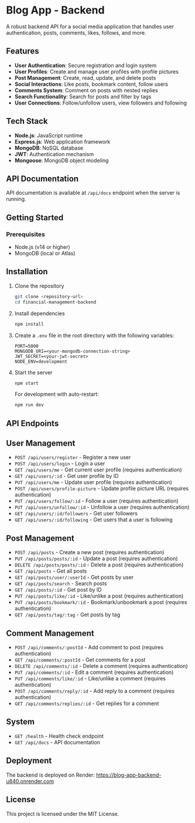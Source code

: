 # Blog App - Backend

A robust backend API for a social media application that handles user authentication, posts, comments, likes, follows, and more.

## Features

- **User Authentication**: Secure registration and login system
- **User Profiles**: Create and manage user profiles with profile pictures
- **Post Management**: Create, read, update, and delete posts
- **Social Interactions**: Like posts, bookmark content, follow users
- **Comments System**: Comment on posts with nested replies
- **Search Functionality**: Search for posts and filter by tags
- **User Connections**: Follow/unfollow users, view followers and following

## Tech Stack

- **Node.js**: JavaScript runtime
- **Express.js**: Web application framework
- **MongoDB**: NoSQL database
- **JWT**: Authentication mechanism
- **Mongoose**: MongoDB object modeling

## API Documentation

API documentation is available at `/api/docs` endpoint when the server is running.

## Getting Started

### Prerequisites

- Node.js (v14 or higher)
- MongoDB (local or Atlas)
  
## Installation

1. Clone the repository
   ```bash
   git clone <repository-url>
   cd financial-management-backend
   ```

2. Install dependencies
   ```bash
   npm install
   ```

3. Create a `.env` file in the root directory with the following variables:
   ```
   PORT=5000
   MONGODB_URI=<your-mongodb-connection-string>
   JWT_SECRET=<your-jwt-secret>
   NODE_ENV=development
   ```

4. Start the server
   ```bash
   npm start
   ```

   For development with auto-restart:
   ```bash
   npm run dev
   ```

## API Endpoints

## User Management

- `POST /api/users/register` - Register a new user
- `POST /api/users/login` - Login a user
- `GET /api/users/me` - Get current user profile (requires authentication)
- `GET /api/users/:id` - Get user profile by ID
- `PUT /api/users/me` - Update user profile (requires authentication)
- `POST /api/users/profile-picture` - Update profile picture URL (requires authentication)
- `PUT /api/users/follow/:id` - Follow a user (requires authentication)
- `PUT /api/users/unfollow/:id` - Unfollow a user (requires authentication)
- `GET /api/users/:id/followers` - Get user followers
- `GET /api/users/:id/following` - Get users that a user is following

## Post Management

- `POST /api/posts` - Create a new post (requires authentication)
- `PUT /api/posts/posts/:id` - Update a post (requires authentication)
- `DELETE /api/posts/posts/:id` - Delete a post (requires authentication)
- `GET /api/posts` - Get all posts
- `GET /api/posts/user/:userId` - Get posts by user
- `GET /api/posts/search` - Search posts
- `GET /api/posts/:id` - Get post by ID
- `PUT /api/posts/like/:id` - Like/unlike a post (requires authentication)
- `PUT /api/posts/bookmark/:id` - Bookmark/unbookmark a post (requires authentication)
- `GET /api/posts/tag/:tag` - Get posts by tag
  
## Comment Management

- `POST /api/comments/:postId` - Add comment to post (requires authentication)
- `GET /api/comments/:postId` - Get comments for a post
- `DELETE /api/comments/:id` - Delete a comment (requires authentication)
- `PUT /api/comments/:id` - Edit a comment (requires authentication)
- `PUT /api/comments/like/:id` - Like/unlike a comment (requires authentication)
- `POST /api/comments/reply/:id` - Add reply to a comment (requires authentication)
- `GET /api/comments/replies/:id` - Get replies for a comment
  
## System

- `GET /health` - Health check endpoint
- `GET /api/docs` - API documentation

## Deployment

The backend is deployed on Render:
https://blog-app-backend-u840.onrender.com

## License

This project is licensed under the MIT License.
